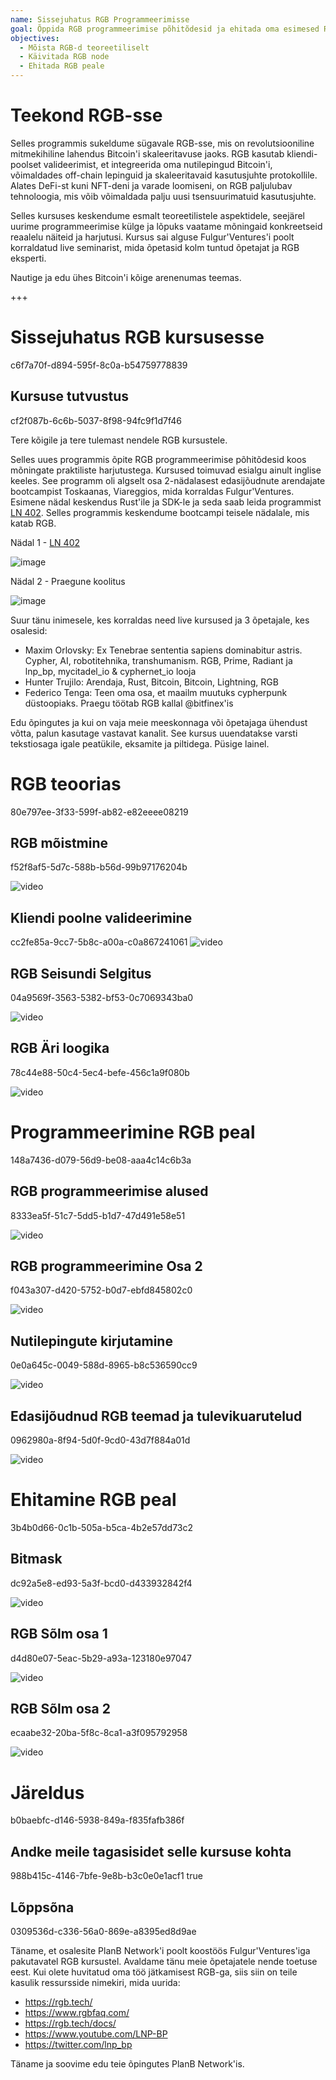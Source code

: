 ```yaml
---
name: Sissejuhatus RGB Programmeerimisse
goal: Õppida RGB programmeerimise põhitõdesid ja ehitada oma esimesed RGB rakendused
objectives:
  - Mõista RGB-d teoreetiliselt
  - Käivitada RGB node
  - Ehitada RGB peale
---
```


# Teekond RGB-sse

Selles programmis sukeldume sügavale RGB-sse, mis on revolutsiooniline mitmekihiline lahendus Bitcoin'i skaleeritavuse jaoks. RGB kasutab kliendi-poolset valideerimist, et integreerida oma nutilepingud Bitcoin'i, võimaldades off-chain lepinguid ja skaleeritavaid kasutusjuhte protokollile. Alates DeFi-st kuni NFT-deni ja varade loomiseni, on RGB paljulubav tehnoloogia, mis võib võimaldada palju uusi tsensuurimatuid kasutusjuhte.

Selles kursuses keskendume esmalt teoreetilistele aspektidele, seejärel uurime programmeerimise külge ja lõpuks vaatame mõningaid konkreetseid reaalelu näiteid ja harjutusi. Kursus sai alguse Fulgur'Ventures'i poolt korraldatud live seminarist, mida õpetasid kolm tuntud õpetajat ja RGB eksperti.

Nautige ja edu ühes Bitcoin'i kõige arenenumas teemas.

+++

# Sissejuhatus RGB kursusesse
<partId>c6f7a70f-d894-595f-8c0a-b54759778839</partId>

## Kursuse tutvustus
<chapterId>cf2f087b-6c6b-5037-8f98-94fc9f1d7f46</chapterId>

Tere kõigile ja tere tulemast nendele RGB kursustele.

Selles uues programmis õpite RGB programmeerimise põhitõdesid koos mõningate praktiliste harjutustega. Kursused toimuvad esialgu ainult inglise keeles. See programm oli algselt osa 2-nädalasest edasijõudnute arendajate bootcampist Toskaanas, Viareggios, mida korraldas Fulgur'Ventures. Esimene nädal keskendus Rust'ile ja SDK-le ja seda saab leida programmist [LN 402](https://planb.network/courses/ln402). Selles programmis keskendume bootcampi teisele nädalale, mis katab RGB.

Nädal 1 - [LN 402](https://planb.network/courses/ln402)

![image](assets/image/1.webp)

Nädal 2 - Praegune koolitus

![image](assets/image/2.webp)

Suur tänu inimesele, kes korraldas need live kursused ja 3 õpetajale, kes osalesid:

- Maxim Orlovsky: Ex Tenebrae sententia sapiens dominabitur astris. Cypher, AI, robotitehnika, transhumanism. RGB, Prime, Radiant ja lnp_bp, mycitadel_io & cyphernet_io looja
- Hunter Trujilo: Arendaja, Rust, Bitcoin, Bitcoin, Lightning, RGB
- Federico Tenga: Teen oma osa, et maailm muutuks cypherpunk düstoopiaks. Praegu töötab RGB kallal @bitfinex'is

Edu õpingutes ja kui on vaja meie meeskonnaga või õpetajaga ühendust võtta, palun kasutage vastavat kanalit. See kursus uuendatakse varsti tekstiosaga igale peatükile, eksamite ja piltidega. Püsige lainel.

# RGB teoorias
<partId>80e797ee-3f33-599f-ab82-e82eeee08219</partId>

## RGB mõistmine
<chapterId>f52f8af5-5d7c-588b-b56d-99b97176204b</chapterId>

![video](https://youtu.be/AF2XbifPGXM)

## Kliendi poolne valideerimine
<chapterId>cc2fe85a-9cc7-5b8c-a00a-c0a867241061</chapterId>
![video](https://youtu.be/FS6PDprWl5Q)
## RGB Seisundi Selgitus
<chapterId>04a9569f-3563-5382-bf53-0c7069343ba0</chapterId>

![video](https://youtu.be/tmAVdyXGmj4)

## RGB Äri loogika
<chapterId>78c44e88-50c4-5ec4-befe-456c1a9f080b</chapterId>

![video](https://youtu.be/lUTjeuM0oTA)

# Programmeerimine RGB peal
<partId>148a7436-d079-56d9-be08-aaa4c14c6b3a</partId>

## RGB programmeerimise alused
<chapterId>8333ea5f-51c7-5dd5-b1d7-47d491e58e51</chapterId>

![video](https://youtu.be/Uo1UoxiImsI)

## RGB programmeerimine Osa 2
<chapterId>f043a307-d420-5752-b0d7-ebfd845802c0</chapterId>

![video](https://youtu.be/sVoKIi-1XbY)

## Nutilepingute kirjutamine
<chapterId>0e0a645c-0049-588d-8965-b8c536590cc9</chapterId>

![video](https://youtu.be/GRwS-NvWF3I)

## Edasijõudnud RGB teemad ja tulevikuarutelud
<chapterId>0962980a-8f94-5d0f-9cd0-43d7f884a01d</chapterId>

![video](https://youtu.be/mqCupTlDbA0)

# Ehitamine RGB peal
<partId>3b4b0d66-0c1b-505a-b5ca-4b2e57dd73c2</partId>

## Bitmask	
<chapterId>dc92a5e8-ed93-5a3f-bcd0-d433932842f4</chapterId>

![video](https://youtu.be/nbUtV8GOR_U)

## RGB Sõlm osa 1
<chapterId>d4d80e07-5eac-5b29-a93a-123180e97047</chapterId>

![video](https://youtu.be/5iAhsgCSL3U)

## RGB Sõlm osa 2
<chapterId>ecaabe32-20ba-5f8c-8ca1-a3f095792958</chapterId>

![video](https://youtu.be/piQQH4Q2nr0)


# Järeldus
<partId>b0baebfc-d146-5938-849a-f835fafb386f</partId>


## Andke meile tagasisidet selle kursuse kohta
<chapterId>988b415c-4146-7bfe-9e8b-b3c0e0e1acf1</chapterId>
<isCourseReview>true</isCourseReview>

## Lõppsõna
<chapterId>0309536d-c336-56a0-869e-a8395ed8d9ae</chapterId>

Täname, et osalesite PlanB Network'i poolt koostöös Fulgur'Ventures'iga pakutavatel RGB kursustel. Avaldame tänu meie õpetajatele nende toetuse eest. Kui olete huvitatud oma töö jätkamisest RGB-ga, siis siin on teile kasulik ressursside nimekiri, mida uurida:

- https://rgb.tech/
- https://www.rgbfaq.com/
- https://rgb.tech/docs/
- https://www.youtube.com/LNP-BP
- https://twitter.com/lnp_bp

Täname ja soovime edu teie õpingutes PlanB Network'is.